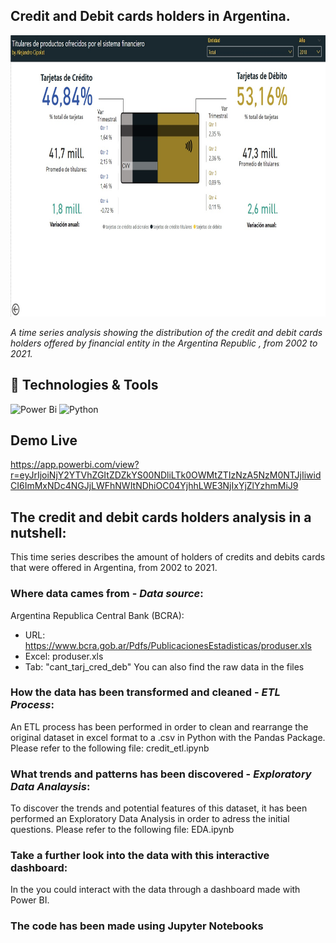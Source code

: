 ## Credit and Debit cards holders in Argentina.
<img src="https://raw.githubusercontent.com/AleCipolat/analysis_cards_bcra/main/cards_dashboard_banner.jpg"  height="450px" />

*A time series analysis showing the distribution of the credit and debit cards holders offered by financial entity in the Argentina Republic , from 2002 to 2021.*

## 🔧 Technologies & Tools
![Power Bi](https://img.shields.io/badge/power_bi-F2C811?style=for-the-badge&logo=powerbi&logoColor=black)
![Python](https://img.shields.io/badge/python-3670A0?style=for-the-badge&logo=python&logoColor=ffdd54)

## Demo Live
https://app.powerbi.com/view?r=eyJrIjoiNjY2YTVhZGItZDZkYS00NDliLTk0OWMtZTIzNzA5NzM0NTJjIiwidCI6ImMxNDc4NGJjLWFhNWItNDhiOC04YjhhLWE3NjIxYjZlYzhmMiJ9

## The credit and debit cards holders analysis in a nutshell:
This time series describes the amount of holders of credits and debits cards that were offered in Argentina, from 2002 to 2021.

### Where data cames from - *Data source*:
Argentina Republica Central Bank (BCRA): 
* URL: https://www.bcra.gob.ar/Pdfs/PublicacionesEstadisticas/produser.xls
* Excel: produser.xls
* Tab: "cant_tarj_cred_deb"
You can also find the raw data in the files

### How the data has been transformed and cleaned - *ETL Process*:
An ETL process has been performed in order to clean and rearrange the original dataset in excel format to a .csv in Python with the Pandas Package. 
Please refer to the following file: credit_etl.ipynb

### What trends and patterns has been discovered - *Exploratory Data Analaysis*:
To discover the trends and potential features of this dataset, it has been performed an Exploratory Data Analysis in order to adress the initial questions.
Please refer to the following file: EDA.ipynb

### Take a further look into the data with this interactive dashboard:
In the you could interact with the data through a dashboard made with Power BI. 

### The code has been made using Jupyter Notebooks
